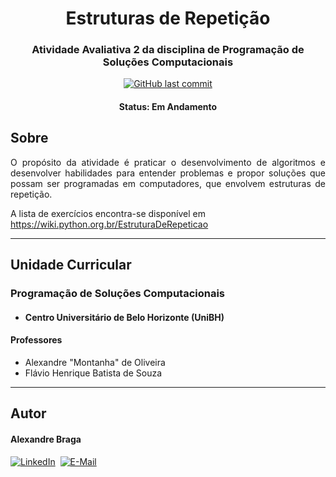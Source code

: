 <h1 align="center">
  Estruturas de Repetição
</h1>

<h3 align="center">
    Atividade Avaliativa 2 da disciplina de Programação de Soluções Computacionais
</h3>

<p align="center">
  <a href="https://github.com/alexbraga/psc-atividade02/commits/master"><img alt="GitHub last commit" src="https://img.shields.io/github/last-commit/alexbraga/psc-atividade02"></a>
</p>

<h4 align="center">
	 Status: Em Andamento
</h4>

## Sobre

<p align="justify">O propósito da atividade é praticar o desenvolvimento de algoritmos e desenvolver habilidades para entender problemas e propor soluções que possam ser programadas em computadores, que envolvem estruturas de repetição.

A lista de exercícios encontra-se disponível em https://wiki.python.org.br/EstruturaDeRepeticao</p>

---

## Unidade Curricular

### Programação de Soluções Computacionais
  - #### Centro Universitário de Belo Horizonte (UniBH)

#### Professores
  - Alexandre "Montanha" de Oliveira
  - Flávio Henrique Batista de Souza

---

## Autor

<h4>Alexandre Braga</h4>

<div>
<a href="https://www.linkedin.com/in/alexgbraga/" target="_blank"><img src="https://img.shields.io/badge/-LinkedIn-blue?style=for-the-badge&logo=Linkedin&logoColor=white" alt="LinkedIn"></a>&nbsp;
<a href="mailto:contato@alexbraga.com.br" target="_blank"><img src="https://img.shields.io/badge/-email-c14438?style=for-the-badge&logo=Gmail&logoColor=white" alt="E-Mail"></a>
</div>